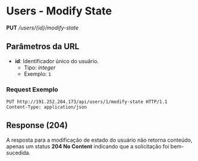 # Users - Modify State

**PUT** */users/{id}/modify-state*

## Parâmetros da URL

* **id**: Identificador único do usuário.
  * Tipo: *integer*
  * Exemplo: `1`

### Request Exemplo
```http
PUT http://191.252.204.173/api/users/1/modify-state HTTP/1.1
Content-Type: application/json
```

## Response (204)

A resposta para a modificação de estado do usuário não retorna conteúdo, apenas um status **204 No Content** indicando que a solicitação foi bem-sucedida.
